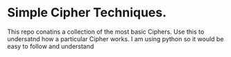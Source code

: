 # Simple Cipher Techniques.

This repo conatins a collection of the most basic Ciphers. Use this to undersatnd how a particular Cipher works. I am using python so it would be easy to follow and understand 
